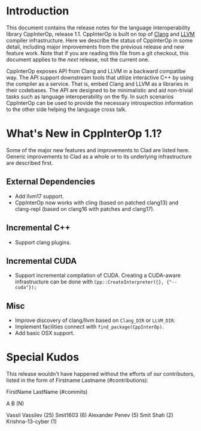 Introduction
============

This document contains the release notes for the language interoperability
library CppInterOp, release 1.1. CppInterOp is built on top of
[Clang](http://clang.llvm.org) and [LLVM](http://llvm.org>) compiler
infrastructure. Here we describe the status of CppInterOp in some detail,
including major improvements from the previous release and new feature work.
Note that if you are reading this file from a git checkout, this document
applies to the *next* release, not the current one.

CppInterOp exposes API from Clang and LLVM in a backward compatibe way. The API
support downstream tools that utilize interactive C++ by using the compiler as
a service. That is, embed Clang and LLVM as a libraries in their codebases. The
API are designed to be minimalistic and aid non-trivial tasks such as language
interoperability on the fly. In such scenarios CppInterOp can be used to provide
the necessary introspection information to the other side helping the language
cross talk.


What's New in CppInterOp 1.1?
=============================

Some of the major new features and improvements to Clad are listed here. Generic
improvements to Clad as a whole or to its underlying infrastructure are
described first.

External Dependencies
---------------------

* Add llvm17 support.
* CppInterOp now works with cling (based on patched clang13) and clang-repl
  (based on clang16 with patches and clang17).


Incremental C++
---------------

* Support clang plugins.


Incremental CUDA
----------------

* Support incremental compilation of CUDA. Creating a CUDA-aware infrastructure
  can be done with `Cpp::CreateInterpreter({}, {"--cuda"});`


Misc
----

* Improve discovery of clang/llvm based on `Clang_DIR` or `LLVM_DIR`.
* Implement facilities connect with `find_package(CppInterOp)`.
* Add basic OSX support.


Special Kudos
=============

This release wouldn't have happened without the efforts of our contributors,
listed in the form of Firstname Lastname (#contributions):

FirstName LastName (#commits)

A B (N)

Vassil Vassilev (25)
Smit1603 (6)
Alexander Penev (5)
Smit Shah (2)
Krishna-13-cyber (1)
